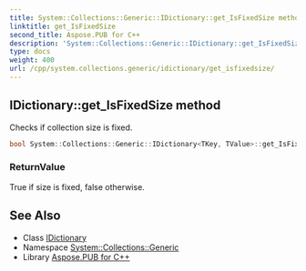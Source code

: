```yaml
---
title: System::Collections::Generic::IDictionary::get_IsFixedSize method
linktitle: get_IsFixedSize
second_title: Aspose.PUB for C++
description: 'System::Collections::Generic::IDictionary::get_IsFixedSize method. Checks if collection size is fixed in C++.'
type: docs
weight: 400
url: /cpp/system.collections.generic/idictionary/get_isfixedsize/
---
```

## IDictionary::get_IsFixedSize method


Checks if collection size is fixed.

```cpp
bool System::Collections::Generic::IDictionary<TKey, TValue>::get_IsFixedSize() const
```


### ReturnValue

True if size is fixed, false otherwise.

## See Also

* Class [IDictionary](../)
* Namespace [System::Collections::Generic](../../)
* Library [Aspose.PUB for C++](../../../)
